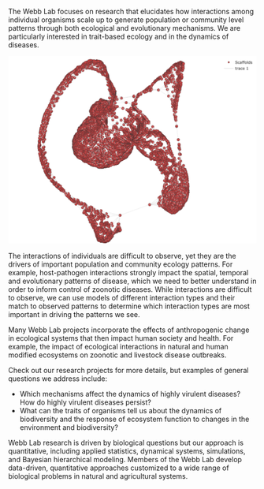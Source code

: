 The Webb Lab focuses on research that elucidates how interactions among individual organisms scale up to generate population or community level patterns through both ecological and evolutionary mechanisms.  We are particularly interested in trait-based ecology and in the dynamics of diseases.

![lab photo](assets/LabPhoto2017.png)

The interactions of individuals are difficult to observe, yet they are the drivers of important population and community ecology patterns.  For example, host-pathogen interactions strongly impact the spatial, temporal and evolutionary patterns of disease, which we need to better understand in order to inform control of zoonotic diseases.  While interactions are difficult to observe, we can use models of different interaction types and their match to observed patterns to determine which interaction types are most important in driving the patterns we see.

Many Webb Lab projects incorporate the effects of anthropogenic change in ecological systems that then impact human society and health. For example, the impact of ecological interactions in natural and human modified ecosystems on zoonotic and livestock disease outbreaks.

Check out our research projects for more details, but examples of general questions we address include:

* Which mechanisms affect the dynamics of highly virulent diseases?  How do highly virulent diseases persist?
* What can the traits of organisms tell us about the dynamics of biodiversity and the response of ecosystem function to changes in the environment and biodiversity?

Webb Lab research is driven by biological questions but our approach is quantitative, including applied statistics, dynamical systems, simulations, and Bayesian hierarchical modeling. Members of the Webb Lab develop data-driven, quantitative approaches customized to a wide range of biological problems in natural and agricultural systems.

